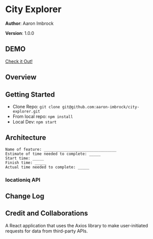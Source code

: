 # City Explorer

**Author**:  Aaron Imbrock

**Version**: 1.0.0

## DEMO

[Check it Out!](https://serene-gumption-07118c.netlify.app)

## Overview
<!-- Provide a high level overview of what this application is and why you are building it, beyond the fact that it's an assignment for this class. (i.e. What's your problem domain?) -->

## Getting Started
- Clone Repo:      `git clone git@github.com:aaron-imbrock/city-explorer.git`
- From local repo: `npm install`
- Local Dev:       `npm start`

## Architecture

    Name of feature: ________________________________
    Estimate of time needed to complete: _____
    Start time: _____
    Finish time: _____
    Actual time needed to complete: _____
    
### locationiq API

## Change Log
<!-- Use this area to document the iterative changes made to your application as each feature is successfully implemented. Use time stamps. Here's an example:

01-01-2001 4:59pm - Application now has a fully-functional express server, with a GET route for the location resource. -->

## Credit and Collaborations
<!-- Give credit (and a link) to other people or resources that helped you build this application. -->
A React application that uses the Axios library to make user-initiated requests for data from third-party APIs.



